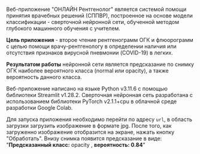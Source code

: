 Веб-приложение "ОНЛАЙН Рентгенолог" является системой помощи принятия врачебных решений (СППВР), построенное на основе модели классификации - сверточной нейронной сети, обученной методом глубокого машинного обучения с учителем.

**Цель приложения** - второе чтение рентгенограмм ОГК и флюорограмм с целью помощи врачу-рентгенологу в определении наличия или отсутствия признаков вирусной пневмонии (COVID-19) в легких.

**Результатом работы** нейронной сети является предсказание по снимку ОГК наиболее вероятного класса (normal или opacity), а также вероятность данного класса.

Веб-приложение написано на языке Python v3.11.6 с помощью библиотеки Streamlit v1.28.2. Сверточная нейронная сеть разработана с использованием библиотеки PyTorch v2.1.1+cpu в облачной среде разработки Google Colab.

Для запуска приложения необходимо перейти по адресу `url`, в область загрузки загрузить изображение в формате jpg. После того, как загруженно изображение отобразится на экране, нажать кнопку "Обработать". Внизу снимка появится предсказание в виде: "**Предсказанный класс:** opacity , **вероятность: 0.84**"
